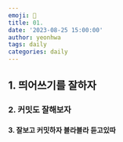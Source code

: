 ```yaml
---
emoji: 🎉
title: 01.
date: '2023-08-25 15:00:00'
author: yeonhwa
tags: daily
categories: daily
---
```


## 1. 띄어쓰기를 잘하자

### 2. 커밋도 잘해보자  

#### 3. 잘보고 커밋하자 블라블라 듣고있따